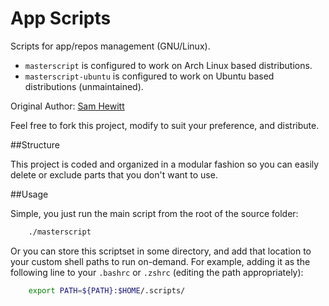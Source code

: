 # App Scripts

Scripts for app/repos management (GNU/Linux).
- `masterscript` is configured to work on Arch Linux based distributions.
- `masterscript-ubuntu` is configured to work on Ubuntu based distributions (unmaintained).

Original Author: [Sam Hewitt](https://github.com/snwh)

Feel free to fork this project, modify to suit your preference, and distribute.

##Structure

This project is coded and organized in a modular fashion so you can easily delete or exclude parts that you don't want to use.

##Usage

Simple, you just run the main script from the root of the source folder:
```bash
	./masterscript
```

Or you can store this scriptset in some directory, and add that location to your custom shell paths to run on-demand. For example, adding it as the following line to your `.bashrc` or `.zshrc` (editing the path appropriately):
```bash
	export PATH=${PATH}:$HOME/.scripts/
```
